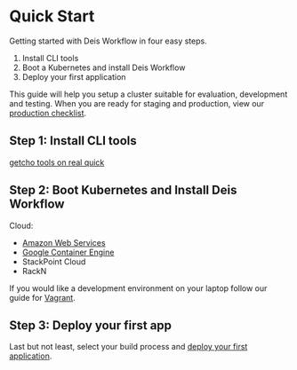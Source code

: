 # Quick Start

Getting started with Deis Workflow in four easy steps.

1. Install CLI tools
2. Boot a Kubernetes and install Deis Workflow
3. Deploy your first application

This guide will help you setup a cluster suitable for evaluation, development and testing. When you are ready for staging and production, view our [production checklist](TODO).

## Step 1: Install CLI tools

[getcho tools on real quick](install-cli-tools.md)

## Step 2: Boot Kubernetes and Install Deis Workflow

Cloud:

* [Amazon Web Services](provider/aws/boot.md)
* [Google Container Engine](provider/gke/boot.md)
* StackPoint Cloud
* RackN

If you would like a development environment on your laptop follow our guide for [Vagrant](provider/vagrant/boot.md).

## Step 3: Deploy your first app

Last but not least, select your build process and [deploy your first application](deploy-an-app.md).
